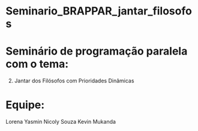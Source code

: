 # Seminario_BRAPPAR_jantar_filosofos

# Seminário de programação paralela com o tema:
2. Jantar dos Filósofos com Prioridades Dinâmicas

# Equipe:
Lorena Yasmin
Nicoly Souza
Kevin Mukanda
